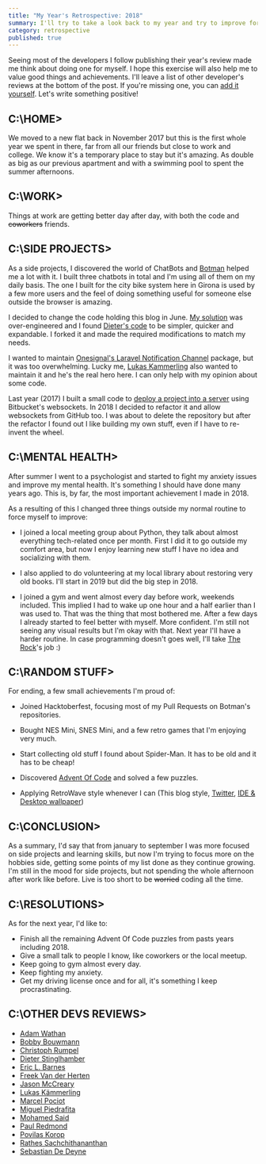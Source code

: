 ```yaml
---
title: "My Year's Retrospective: 2018"
summary: I'll try to take a look back to my year and try to improve for the next one. Starting this year I plan to make this a habit.
category: retrospective
published: true
---
```


Seeing most of the developers I follow publishing their year's review made me think about doing one for myself.
I hope this exercise will also help me to value good things and achievements. I'll leave a list of other developer's reviews
at the bottom of the post. If you're missing one, you can
[add it yourself](https://github.com/Lloople/davidllop.com/blob/master/posts/2018-12-29.year-retrospective-2018.md).
Let's write something positive!

## C:\HOME>
We moved to a new flat back in November 2017 but this is the first whole year we spent in there, far from all our friends but close
to work and college. We know it's a temporary place to stay but it's amazing. As double as big as our previous apartment
and with a swimming pool to spent the summer afternoons.

## C:\WORK>
Things at work are getting better day after day, with both the code and <del>coworkers</del> friends.

## C:\SIDE PROJECTS>
As a side projects, I discovered the world of ChatBots and [Botman](https://botman.io) helped me a lot with it. I built three chatbots
in total and I'm using all of them on my daily basis. The one I built for the city bike system here in Girona is used by a few more users
and the feel of doing something useful for someone else outside the browser is amazing.

I decided to change the code holding this blog in June. [My solution](https://github.com/lloople/blog) was over-engineered and I found
[Dieter's code](https://github.com/Elhebert/dieterstinglhamber.me/tree/v5) to be simpler, quicker and expandable. I forked it and made the required
 modifications to match my needs.

I wanted to maintain [Onesignal's Laravel Notification Channel](https://github.com/laravel-notification-channels/onesignal) package, but it
was too overwhelming. Lucky me, [Lukas Kammerling](https://github.com/LKaemmerling) also wanted to maintain it and he's the real hero here.
I can only help with my opinion about some code.

Last year (2017) I built a small code to [deploy a project into a server](https://github.com/Lloople/deployer) using Bitbucket's websockets.
In 2018 I decided to refactor it and allow websockets from GitHub too. I was about to delete the repository but after the refactor I found
out I like building my own stuff, even if I have to re-invent the wheel.

## C:\MENTAL HEALTH>
After summer I went to a psychologist and started to fight my anxiety issues and improve my mental health. It's something I should have done many
years ago. This is, by far, the most important achievement I made in 2018.

As a resulting of this I changed three things outside my normal routine to force myself to improve:

- I joined a local meeting group about Python, they talk about almost everything tech-related once per month. First
I did it to go outside my comfort area, but now I enjoy learning new stuff I have no idea and socializing with them.

- I also applied to do volunteering at my local library about restoring very old books. I'll start in 2019 but did the big step in 2018.

- I joined a gym and went almost every day before work, weekends included. This implied I had to wake up one hour and a half earlier than I was used to. That
was the thing that most bothered me. After a few days I already started to feel better with myself. More confident. I'm still not seeing any visual results
but I'm okay with that. Next year I'll have a harder routine. In case programming doesn't goes well, I'll take
[The Rock](https://en.wikipedia.org/wiki/Dwayne_Johnson)'s job :)

## C:\RANDOM STUFF>
For ending, a few small achievements I'm proud of:

- Joined Hacktoberfest, focusing most of my Pull Requests on Botman's repositories.

- Bought NES Mini, SNES Mini, and a few retro games that I'm enjoying very much.

- Start collecting old stuff I found about Spider-Man. It has to be old and it has to be cheap!

- Discovered [Advent Of Code](https://adventofcode.com) and solved a few puzzles.

- Applying RetroWave style whenever I can (This blog style, [Twitter](https://twitter.com/Lloople), [IDE & Desktop wallpaper](https://davidllop.com/uses))

## C:\CONCLUSION>
As a summary, I'd say that from january to september I was more focused on side projects and learning skills, but now I'm trying to focus more on the hobbies side,
getting some points of my list done as they continue growing. I'm still in the mood for side projects, but not spending the whole afternoon after work like before. Live
is too short to be <del>worried</del> coding all the time.

## C:\RESOLUTIONS>

As for the next year, I'd like to:

- Finish all the remaining Advent Of Code puzzles from pasts years including 2018.
- Give a small talk to people I know, like coworkers or the local meetup.
- Keep going to gym almost every day.
- Keep fighting my anxiety.
- Get my driving license once and for all, it's something I keep procrastinating.

## C:\OTHER DEVS REVIEWS>

- [Adam Wathan](https://adamwathan.me/2018-year-in-review)
- [Bobby Bouwmann](https://medium.com/@bobbybouwmann/my-2018-e308d5c85b78)
- [Christoph Rumpel](https://christoph-rumpel.com/2018/12/my-coding-year-2018)
- [Dieter Stinglhamber](https://www.dieterstinglhamber.me/blog/2018-looking-back-at-an-awesome-trying-year)
- [Eric L. Barnes](https://ericlbarnes.com/2018/12/28/my-2018-a-look-back)
- [Freek Van der Herten](https://murze.be/a-recap-of-2018)
- [Jason McCreary](https://dev.to/gonedark/2018-dev-goals-4abd)
- [Lukas Kämmerling](https://lukas-kaemmerling.de/blog/my-2018-recap)
- [Marcel Pociot](http://marcelpociot.de/blog/2018-my-year-in-review)
- [Miguel Piedrafita](https://miguelpiedrafita.com/2018)
- [Mohamed Said](https://themsaid.com/thats-a-wrap-2018)
- [Paul Redmond](https://bitpress.io/2018-year-in-review)
- [Povilas Korop](https://twitter.com/PovilasKorop/status/1079281481682432000)
- [Rathes Sachchithananthan](https://rathes.me/blog/en/review-2018)
- [Sebastian De Deyne](https://sebastiandedeyne.com/hindsight-2018-edition)